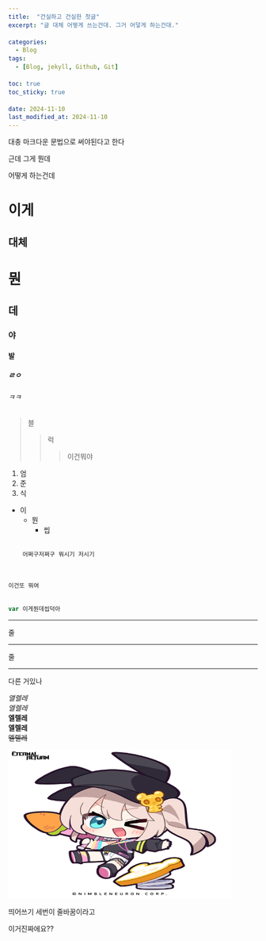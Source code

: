 ```yaml
---
title:  "건실하고 건실한 첫글"
excerpt: "글 대체 어떻게 쓰는건대. 그거 어덯게 하는건대."

categories:
  - Blog
tags:
  - [Blog, jekyll, Github, Git]

toc: true
toc_sticky: true
 
date: 2024-11-10
last_modified_at: 2024-11-10
---
```


대충 마크다운 문법으로 써야된다고 한다

근데 그게 뭔데

어떻게 하는건데

이게
=============

대체
-------------

# 뭔
## 데
### 야 
#### 발
##### ㄹㅇ
###### ㅋㅋ


> 블
>   > 럭
>   >   > 이건뭐야

1. 엄
2. 준
3. 식

* 이
    + 뭔
        - 씹

<pre>
<code>
    어쩌구저쩌구 뭐시기 저시기
</code>
</pre>


```

이건또 뭐여

```


```javascript

var 이게뭔데씹덕아

```


***

줄

*****

줄

- - -

다른 거있나

*앨렐레*   
_엘렐레_   
**엘렐레**   
__엘렐레__   
~~엘렐레~~   


<img src="/assets/69_Leni.png" width="450px" height="300px" title="레니펀치" alt="레니레니"></img><br/>


띄어쓰기 세번이 줄바꿈이라고      

이거진짜에요??